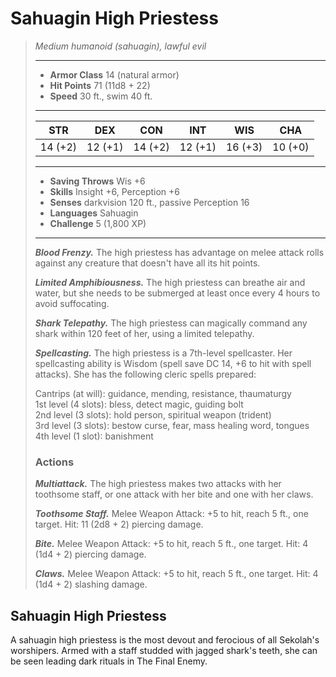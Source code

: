 # Sahuagin High Priestess
>*Medium humanoid (sahuagin), lawful evil*
>___
>- **Armor Class** 14 (natural armor)
>- **Hit Points** 71 (11d8 + 22)
>- **Speed** 30 ft., swim 40 ft.
>___
>|STR|DEX|CON|INT|WIS|CHA|
>|:---:|:---:|:---:|:---:|:---:|:---:|
>|14 (+2)|12 (+1)|14 (+2)|12 (+1)|16 (+3)|10 (+0)|
>___
>- **Saving Throws** Wis +6
>- **Skills** Insight +6, Perception +6
>- **Senses** darkvision 120 ft., passive Perception 16
>- **Languages** Sahuagin
>- **Challenge** 5 (1,800 XP)
>___
>***Blood Frenzy.*** The high priestess has advantage on melee attack rolls against any creature that doesn't have all its hit points.  
>
>***Limited Amphibiousness.*** The high priestess can breathe air and water, but she needs to be submerged at least once every 4 hours to avoid suffocating.  
>
>***Shark Telepathy.*** The high priestess can magically command any shark within 120 feet of her, using a limited telepathy.  
>
>***Spellcasting.*** The high priestess is a 7th-level spellcaster. Her spellcasting ability is Wisdom (spell save DC 14, +6 to hit with spell attacks). She has the following cleric spells prepared:  
>
>Cantrips (at will): guidance, mending, resistance, thaumaturgy  
>1st level (4 slots): bless, detect magic, guiding bolt  
>2nd level (3 slots): hold person, spiritual weapon (trident)  
>3rd level (3 slots): bestow curse, fear, mass healing word, tongues  
>4th level (1 slot): banishment  
>
>### Actions
>***Multiattack.*** The high priestess makes two attacks with her toothsome staff, or one attack with her bite and one with her claws.  
>
>***Toothsome Staff.*** Melee Weapon Attack: +5 to hit, reach 5 ft., one target. Hit: 11 (2d8 + 2) piercing damage.  
>
>***Bite.*** Melee Weapon Attack: +5 to hit, reach 5 ft., one target. Hit: 4 (1d4 + 2) piercing damage.  
>
>***Claws.*** Melee Weapon Attack: +5 to hit, reach 5 ft., one target. Hit: 4 (1d4 + 2) slashing damage.
## Sahuagin High Priestess
A sahuagin high priestess is the most devout and ferocious of all Sekolah's worshipers. Armed with a staff studded with jagged shark's teeth, she can be seen leading dark rituals in The Final Enemy.